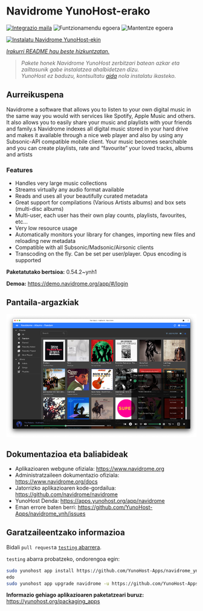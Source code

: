 <!--
Ohart ongi: README hau automatikoki sortu da <https://github.com/YunoHost/apps/tree/master/tools/readme_generator>ri esker
EZ editatu eskuz.
-->

# Navidrome YunoHost-erako

[![Integrazio maila](https://apps.yunohost.org/badge/integration/navidrome)](https://ci-apps.yunohost.org/ci/apps/navidrome/)
![Funtzionamendu egoera](https://apps.yunohost.org/badge/state/navidrome)
![Mantentze egoera](https://apps.yunohost.org/badge/maintained/navidrome)

[![Instalatu Navidrome YunoHost-ekin](https://install-app.yunohost.org/install-with-yunohost.svg)](https://install-app.yunohost.org/?app=navidrome)

*[Irakurri README hau beste hizkuntzatan.](./ALL_README.md)*

> *Pakete honek Navidrome YunoHost zerbitzari batean azkar eta zailtasunik gabe instalatzea ahalbidetzen dizu.*  
> *YunoHost ez baduzu, kontsultatu [gida](https://yunohost.org/install) nola instalatu ikasteko.*

## Aurreikuspena

Navidrome a software that allows you to listen to your own digital music in the same way you would with services like Spotify, Apple Music and others. It also allows you to easily share your music and playlists with your friends and family.s
Navidrome indexes all digital music stored in your hard drive and makes it available through a nice web player and also by using any Subsonic-API compatible mobile client. Your music becomes searchable and you can create playlists, rate and “favourite” your loved tracks, albums and artists

### Features

- Handles very large music collections
- Streams virtually any audio format available
- Reads and uses all your beautifully curated metadata
- Great support for compilations (Various Artists albums) and box sets (multi-disc albums)
- Multi-user, each user has their own play counts, playlists, favourites, etc...
- Very low resource usage
- Automatically monitors your library for changes, importing new files and reloading new metadata
- Compatible with all Subsonic/Madsonic/Airsonic clients
- Transcoding on the fly. Can be set per user/player. Opus encoding is supported


**Paketatutako bertsioa:** 0.54.2~ynh1

**Demoa:** <https://demo.navidrome.org/app/#/login>

## Pantaila-argazkiak

![Navidrome(r)en pantaila-argazkia](./doc/screenshots/ss-desktop-player.png)

## Dokumentazioa eta baliabideak

- Aplikazioaren webgune ofiziala: <https://www.navidrome.org>
- Administratzaileen dokumentazio ofiziala: <https://www.navidrome.org/docs>
- Jatorrizko aplikazioaren kode-gordailua: <https://github.com/navidrome/navidrome>
- YunoHost Denda: <https://apps.yunohost.org/app/navidrome>
- Eman errore baten berri: <https://github.com/YunoHost-Apps/navidrome_ynh/issues>

## Garatzaileentzako informazioa

Bidali `pull request`a [`testing` abarrera](https://github.com/YunoHost-Apps/navidrome_ynh/tree/testing).

`testing` abarra probatzeko, ondorengoa egin:

```bash
sudo yunohost app install https://github.com/YunoHost-Apps/navidrome_ynh/tree/testing --debug
edo
sudo yunohost app upgrade navidrome -u https://github.com/YunoHost-Apps/navidrome_ynh/tree/testing --debug
```

**Informazio gehiago aplikazioaren paketatzeari buruz:** <https://yunohost.org/packaging_apps>
